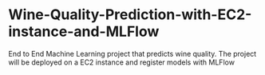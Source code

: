 # Wine-Quality-Prediction-with-EC2-instance-and-MLFlow
End to End Machine Learning project that predicts wine quality. The project will be deployed on a EC2 instance and register models with MLFlow
